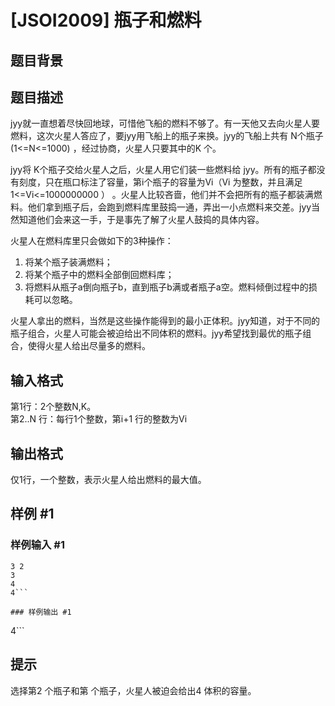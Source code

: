 # [JSOI2009] 瓶子和燃料

## 题目背景



## 题目描述

jyy就一直想着尽快回地球，可惜他飞船的燃料不够了。有一天他又去向火星人要燃料，这次火星人答应了，要jyy用飞船上的瓶子来换。jyy的飞船上共有 N个瓶子(1<=N<=1000) ，经过协商，火星人只要其中的K 个。 

jyy将 K个瓶子交给火星人之后，火星人用它们装一些燃料给 jyy。所有的瓶子都没有刻度，只在瓶口标注了容量，第i个瓶子的容量为Vi（Vi 为整数，并且满足1<=Vi<=1000000000 ） 。火星人比较吝啬，他们并不会把所有的瓶子都装满燃料。他们拿到瓶子后，会跑到燃料库里鼓捣一通，弄出一小点燃料来交差。jyy当然知道他们会来这一手，于是事先了解了火星人鼓捣的具体内容。

火星人在燃料库里只会做如下的3种操作：

1. 将某个瓶子装满燃料；
2. 将某个瓶子中的燃料全部倒回燃料库；
3. 将燃料从瓶子a倒向瓶子b，直到瓶子b满或者瓶子a空。燃料倾倒过程中的损耗可以忽略。

火星人拿出的燃料，当然是这些操作能得到的最小正体积。jyy知道，对于不同的瓶子组合，火星人可能会被迫给出不同体积的燃料。jyy希望找到最优的瓶子组合，使得火星人给出尽量多的燃料。

## 输入格式

第1行：2个整数N,K。  
第2..N 行：每行1个整数，第i+1 行的整数为Vi

## 输出格式

仅1行，一个整数，表示火星人给出燃料的最大值。

## 样例 #1

### 样例输入 #1
```
3 2
3
4
4```

### 样例输出 #1

```
4```

## 提示

选择第2 个瓶子和第 个瓶子，火星人被迫会给出4 体积的容量。
